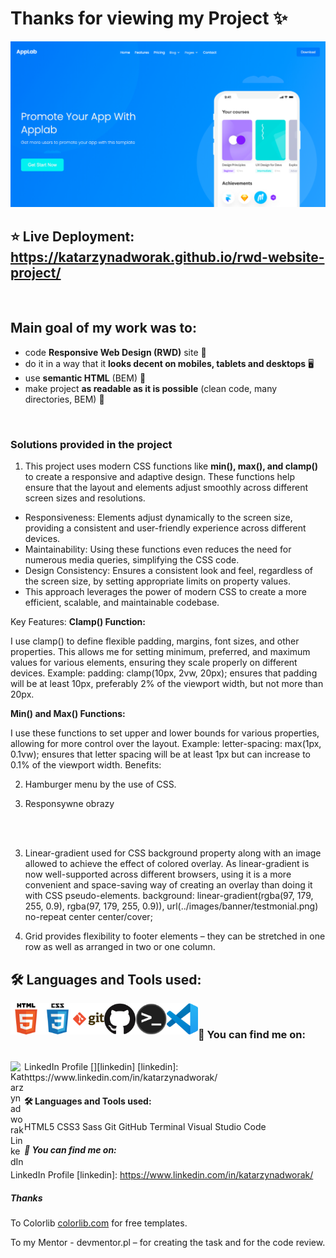 # Thanks for viewing my Project ✨

![ a main page screenshot](./images/screen.png)
<br />

## :star: Live Deployment: https://katarzynadworak.github.io/rwd-website-project/
<br />

## Main goal of my work was to:
- code **Responsive Web Design (RWD)** site 📱
- do it in a way that it **looks decent on mobiles, tablets and desktops** 🖥️
- use **semantic HTML** (BEM) 📝
- make project **as readable as it is possible** (clean code, many directories, BEM) 📖
<br />

### Solutions provided in the project
1. This project uses modern CSS functions like **min(), max(), and clamp()** to create a responsive and adaptive design. These functions help ensure that the layout and elements adjust smoothly across different screen sizes and resolutions.

- Responsiveness: Elements adjust dynamically to the screen size, providing a consistent and user-friendly experience across different devices.
- Maintainability: Using these functions even reduces the need for numerous media queries, simplifying the CSS code.
- Design Consistency: Ensures a consistent look and feel, regardless of the screen size, by setting appropriate limits on property values.
- This approach leverages the power of modern CSS to create a more efficient, scalable, and maintainable codebase.

Key Features:
**Clamp() Function:**

I use clamp() to define flexible padding, margins, font sizes, and other properties. This allows me for setting minimum, preferred, and maximum values for various elements, ensuring they scale properly on different devices.
Example: padding: clamp(10px, 2vw, 20px); ensures that padding will be at least 10px, preferably 2% of the viewport width, but not more than 20px.

**Min() and Max() Functions:**

I use these functions to set upper and lower bounds for various properties, allowing for more control over the layout.
Example: letter-spacing: max(1px, 0.1vw); ensures that letter spacing will be at least 1px but can increase to 0.1% of the viewport width.
Benefits:

2. Hamburger menu by the use of CSS.
   
2. Responsywne obrazy 
</br>

</br>

3. Linear-gradient used for CSS background property along with an image allowed to achieve the effect of colored overlay. As linear-gradient is now well-supported across different browsers, using it is a more convenient and space-saving way of creating an overlay than doing it with CSS pseudo-elements.
background: linear-gradient(rgba(97, 179, 255, 0.9), rgba(97, 179, 255, 0.9)),
		    url(../images/banner/testmonial.png) no-repeat center center/cover;
   
5. Grid provides flexibility to footer elements – they can be stretched in one row as well as arranged in two or one column.

## 🛠️ Languages and Tools used: 


<img align="left" alt="HTML5" width="50px" src="https://raw.githubusercontent.com/github/explore/80688e429a7d4ef2fca1e82350fe8e3517d3494d/topics/html/html.png" />

<img align="left" alt="CSS3" width="50px" src="https://raw.githubusercontent.com/github/explore/80688e429a7d4ef2fca1e82350fe8e3517d3494d/topics/css/css.png" />

<img align="left" alt="Git" width="50px" src="https://raw.githubusercontent.com/github/explore/80688e429a7d4ef2fca1e82350fe8e3517d3494d/topics/git/git.png" />

<img align="left" alt="GitHub" width="50px" src="https://raw.githubusercontent.com/github/explore/78df643247d429f6cc873026c0622819ad797942/topics/github/github.png" />

<img align="left" alt="Terminal" width="50px" src="https://raw.githubusercontent.com/github/explore/80688e429a7d4ef2fca1e82350fe8e3517d3494d/topics/terminal/terminal.png" />

<img align="left" alt="Visual Studio Code" width="50px" src="https://raw.githubusercontent.com/github/explore/80688e429a7d4ef2fca1e82350fe8e3517d3494d/topics/visual-studio-code/visual-studio-code.png" />
<br />

### :blue_heart:  You can find me on:
<br/>
LinkedIn Profile [<img align="left" alt="Katarzynadworak LinkedIn" width="22px" src="https://cdn.jsdelivr.net/npm/simple-icons@v3/icons/linkedin.svg" />][linkedin]
[linkedin]: https://www.linkedin.com/in/katarzynadworak/
<br />

#### 🛠️ Languages and Tools used:
HTML5
CSS3
Sass
Git
GitHub
Terminal
Visual Studio Code

##### 💙 You can find me on:
LinkedIn Profile [linkedin]: https://www.linkedin.com/in/katarzynadworak/

##### Thanks
To Colorlib [colorlib.com](https://colorlib.com) for free templates.

To my Mentor - devmentor.pl – for creating the task and for the code review.

